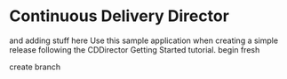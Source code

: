 # Continuous Delivery Director
and adding stuff here
Use this sample application when creating a simple release following the CDDirector Getting Started tutorial.
begin fresh

create branch






